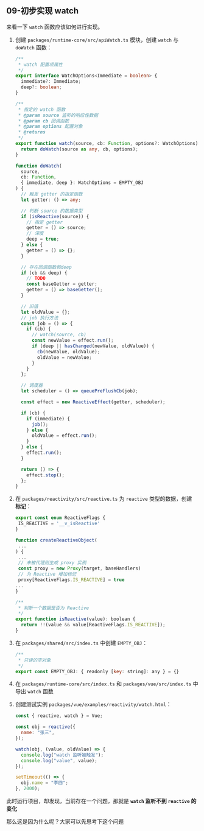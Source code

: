 ## 09-初步实现 watch

来看一下 `watch` 函数应该如何进行实现。

1. 创建 `packages/runtime-core/src/apiWatch.ts` 模块，创建 `watch` 与 `doWatch` 函数：

   ```ts
   /**
    * watch 配置项属性
    */
   export interface WatchOptions<Immediate = boolean> {
     immediate?: Immediate;
     deep?: boolean;
   }

   /**
    * 指定的 watch 函数
    * @param source 监听的响应性数据
    * @param cb 回调函数
    * @param options 配置对象
    * @returns
    */
   export function watch(source, cb: Function, options?: WatchOptions) {
     return doWatch(source as any, cb, options);
   }

   function doWatch(
     source,
     cb: Function,
     { immediate, deep }: WatchOptions = EMPTY_OBJ
   ) {
     // 触发 getter 的指定函数
     let getter: () => any;

     // 判断 source 的数据类型
     if (isReactive(source)) {
       // 指定 getter
       getter = () => source;
       // 深度
       deep = true;
     } else {
       getter = () => {};
     }

     // 存在回调函数和deep
     if (cb && deep) {
       // TODO
       const baseGetter = getter;
       getter = () => baseGetter();
     }

     // 旧值
     let oldValue = {};
     // job 执行方法
     const job = () => {
       if (cb) {
         // watch(source, cb)
         const newValue = effect.run();
         if (deep || hasChanged(newValue, oldValue)) {
           cb(newValue, oldValue);
           oldValue = newValue;
         }
       }
     };

     // 调度器
     let scheduler = () => queuePreFlushCb(job);

     const effect = new ReactiveEffect(getter, scheduler);

     if (cb) {
       if (immediate) {
         job();
       } else {
         oldValue = effect.run();
       }
     } else {
       effect.run();
     }

     return () => {
       effect.stop();
     };
   }
   ```

2. 在 `packages/reactivity/src/reactive.ts` 为 `reactive` 类型的数据，创建 **标记**：

   ```ts
   export const enum ReactiveFlags {
   	IS_REACTIVE = '__v_isReactive'
   }

   function createReactiveObject(
   	...
   ) {
   	...
   	// 未被代理则生成 proxy 实例
   	const proxy = new Proxy(target, baseHandlers)
   	// 为 Reactive 增加标记
   	proxy[ReactiveFlags.IS_REACTIVE] = true
   ...
   }
   ```

   ```js
   /**
    * 判断一个数据是否为 Reactive
    */
   export function isReactive(value): boolean {
     return !!(value && value[ReactiveFlags.IS_REACTIVE]);
   }
   ```

3. 在 `packages/shared/src/index.ts` 中创建 `EMPTY_OBJ`：

   ```js
   /**
    * 只读的空对象
    */
   export const EMPTY_OBJ: { readonly [key: string]: any } = {}
   ```

4. 在 `packages/runtime-core/src/index.ts` 和 `packages/vue/src/index.ts` 中导出 `watch` 函数

5. 创建测试实例 `packages/vue/examples/reactivity/watch.html`：

   ```js
   const { reactive, watch } = Vue;

   const obj = reactive({
     name: "张三",
   });

   watch(obj, (value, oldValue) => {
     console.log("watch 监听被触发");
     console.log("value", value);
   });

   setTimeout(() => {
     obj.name = "李四";
   }, 2000);
   ```

此时运行项目，却发现，当前存在一个问题，那就是 **`watch` 监听不到 `reactive` 的变化**

那么这是因为什么呢？大家可以先思考下这个问题
